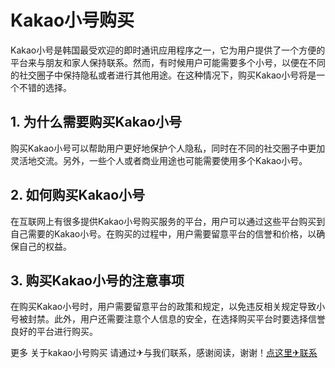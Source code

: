 # Kakao小号购买

Kakao小号是韩国最受欢迎的即时通讯应用程序之一，它为用户提供了一个方便的平台来与朋友和家人保持联系。然而，有时候用户可能需要多个小号，以便在不同的社交圈子中保持隐私或者进行其他用途。在这种情况下，购买Kakao小号将是一个不错的选择。

## 1. 为什么需要购买Kakao小号

购买Kakao小号可以帮助用户更好地保护个人隐私，同时在不同的社交圈子中更加灵活地交流。另外，一些个人或者商业用途也可能需要使用多个Kakao小号。

## 2. 如何购买Kakao小号

在互联网上有很多提供Kakao小号购买服务的平台，用户可以通过这些平台购买到自己需要的Kakao小号。在购买的过程中，用户需要留意平台的信誉和价格，以确保自己的权益。

## 3. 购买Kakao小号的注意事项

在购买Kakao小号时，用户需要留意平台的政策和规定，以免违反相关规定导致小号被封禁。此外，用户还需要注意个人信息的安全，在选择购买平台时要选择信誉良好的平台进行购买。

更多 关于kakao小号购买 请通过✈与我们联系，感谢阅读，谢谢！[点这里✈联系](https://abc.k02.cc)
